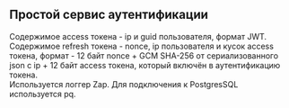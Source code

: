 ## Простой сервис аутентификации
Содержимое access токена - ip и guid пользователя, формат JWT.
Содержимое refresh токена - nonce, ip пользователя и кусок access токена, 
формат - 12 байт nonce + GCM SHA-256 от сериализованного json с ip + 12 байт access токена, который включён в аутентификацию токена.  
Используется логгер Zap. Для подключения к PostgresSQL используется pq.
